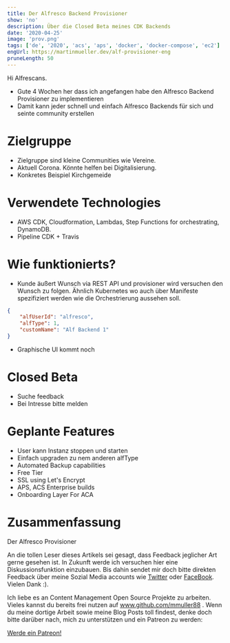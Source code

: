 ```yaml
---
title: Der Alfresco Backend Provisioner
show: 'no'
description: Über die Closed Beta meines CDK Backends
date: '2020-04-25'
image: 'prov.png'
tags: ['de', '2020', 'acs', 'aps', 'docker', 'docker-compose', 'ec2']
engUrl: https://martinmueller.dev/alf-provisioner-eng
pruneLength: 50
---
```


Hi Alfrescans.

* Gute 4 Wochen her dass ich angefangen habe den Alfresco Backend Provisioner zu implementieren
* Damit kann jeder schnell und einfach Alfresco Backends für sich und seinte community erstellen


# Zielgruppe
* Zielgruppe sind kleine Communities wie Vereine. 
* Aktuell Corona. Könnte helfen bei Digitalisierung.
* Konkretes Beispiel Kirchgemeide

# Verwendete Technologies
* AWS CDK, Cloudformation, Lambdas, Step Functions for orchestrating, DynamoDB.
* Pipeline CDK + Travis

# Wie funktionierts?
* Kunde äußert Wunsch via REST API und provisioner wird versuchen den Wunsch zu folgen. Ähnlich Kubernetes wo auch über Manifeste spezifiziert werden wie die Orchestrierung aussehen soll.

```JSON
{
	"alfUserId": "alfresco",
	"alfType": 1,
	"customName": "Alf Backend 1"
}
```
* Graphische UI kommt noch

# Closed Beta
* Suche feedback
* Bei Intresse bitte melden

# Geplante Features
* User kann Instanz stoppen und starten
* Einfach upgraden zu nem anderen alfType
* Automated Backup capabilities
* Free Tier
* SSL using Let's Encrypt
* APS, ACS Enterprise builds
* Onboarding Layer For ACA

# Zusammenfassung
Der Alfresco Provisioner

An die tollen Leser dieses Artikels sei gesagt, dass Feedback jeglicher Art gerne gesehen ist. In Zukunft werde ich versuchen hier eine Diskussionsfunktion einzubauen. Bis dahin sendet mir doch bitte direkten Feedback über meine Sozial Media accounts wie [Twitter](https://twitter.com/MartinMueller_) oder [FaceBook](https://www.facebook.com/martin.muller.10485). Vielen Dank :).

Ich liebe es an Content Management Open Source Projekte zu arbeiten. Vieles kannst du bereits frei nutzen auf www.github.com/mmuller88 . Wenn du meine dortige Arbeit sowie meine Blog Posts toll findest, denke doch bitte darüber nach, mich zu unterstützen und ein Patreon zu werden:

<a href="https://www.patreon.com/bePatron?u=29010217" data-patreon-widget-type="become-patron-button">Werde ein Patreon!</a><script async src="https://c6.patreon.com/becomePatronButton.bundle.js"></script>